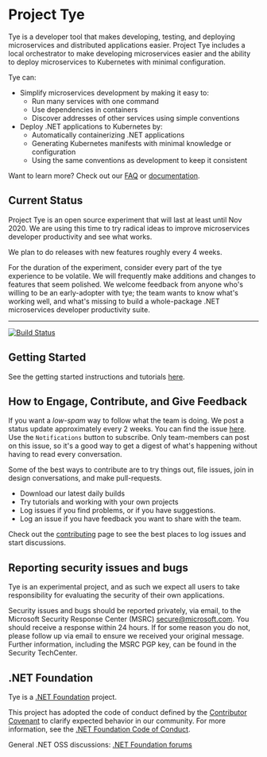 # Project Tye

Tye is a developer tool that makes developing, testing, and deploying microservices and distributed applications easier. Project Tye includes a local orchestrator to make developing microservices easier and the ability to deploy microservices to Kubernetes with minimal configuration. 

Tye can:

- Simplify microservices development by making it easy to:
  - Run many services with one command
  - Use dependencies in containers
  - Discover addresses of other services using simple conventions
- Deploy .NET applications to Kubernetes by:
  - Automatically containerizing .NET applications
  - Generating Kubernetes manifests with minimal knowledge or configuration
  - Using the same conventions as development to keep it consistent

Want to learn more? Check out our [FAQ](docs/FAQ.md) or [documentation](docs/README.md).

## Current Status

Project Tye is an open source experiment that will last at least until Nov 2020. We are using this time to try radical ideas to improve microservices developer productivity and see what works. 

We plan to do releases with new features roughly every 4 weeks.

For the duration of the experiment, consider every part of the tye experience to be volatile. We will frequently make additions and changes to features that seem polished. We welcome feedback from anyone who's willing to be an early-adopter with tye; the team wants to know what's working well, and what's missing to build a whole-package .NET microservices developer productivity suite.

---

[![Build Status](https://dnceng.visualstudio.com/internal/_apis/build/status/dotnet/tye/dotnet-tye-CI?branchName=master)](https://dnceng.visualstudio.com/internal/_build/latest?definitionId=788&branchName=master)


## Getting Started

See the getting started instructions and tutorials [here](/docs/getting_started.md).


## How to Engage, Contribute, and Give Feedback

If you want a *low-spam* way to follow what the team is doing. We post a status update approximately every 2 weeks. You can find the issue [here](https://github.com/dotnet/tye/issues/251). Use the `Notifications` button to subscribe. Only team-members can post on this issue, so it's a good way to get a digest of what's happening without having to read every conversation.

Some of the best ways to contribute are to try things out, file issues, join in design conversations, and make pull-requests.

- Download our latest daily builds
- Try tutorials and working with your own projects
- Log issues if you find problems, or if you have suggestions.
- Log an issue if you have feedback you want to share with the team.

Check out the [contributing](/CONTRIBUTING.md) page to see the best places to log issues and start discussions.

## Reporting security issues and bugs

Tye is an experimental project, and as such we expect all users to take responsibility for evaluating the security of their own applications.

Security issues and bugs should be reported privately, via email, to the Microsoft Security Response Center (MSRC) secure@microsoft.com. You should receive a response within 24 hours. If for some reason you do not, please follow up via email to ensure we received your original message. Further information, including the MSRC PGP key, can be found in the Security TechCenter.

## .NET Foundation

Tye is a [.NET Foundation](https://www.dotnetfoundation.org/projects) project.

This project has adopted the code of conduct defined by the [Contributor Covenant](http://contributor-covenant.org/) to clarify expected behavior in our community. For more information, see the [.NET Foundation Code of Conduct](http://www.dotnetfoundation.org/code-of-conduct).

General .NET OSS discussions: [.NET Foundation forums](https://forums.dotnetfoundation.org)

